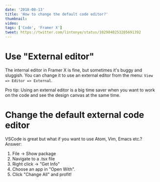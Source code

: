 ```yaml
---
date: '2018-08-13'
title: 'How to change the default code editor?'
thumbnail:
video:
tags: ['Code', 'Framer X']
tweet: https://twitter.com/lintonye/status/1029048253285691392
---
```


# Use "External editor"

The internal editor in Framer X is fine, but sometimes it's buggy and sluggish. You can change it to use an external editor from the menu: `View => Editor => External`.

Pro tip: Using an external editor is a big time saver when you want to work on the code and see the design canvas at the same time.

# Change the default external code editor

VSCode is great but what if you want to use Atom, Vim, Emacs etc.? Answer:

1. File -> Show package
2. Navigate to a .tsx file
3. Right click -> "Get Info"
4. Choose an app in "Open With".
5. Click "Change All" and profit!
